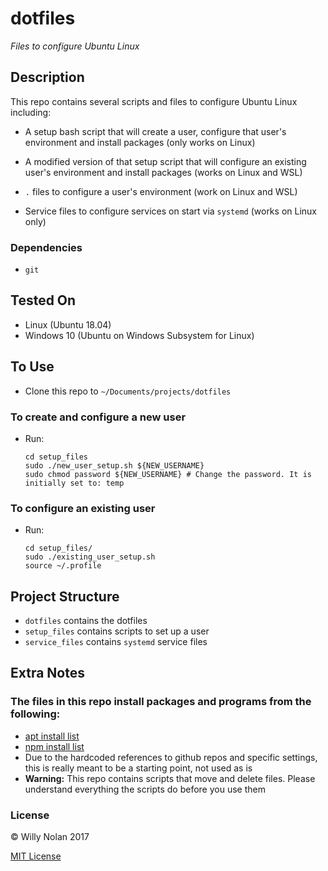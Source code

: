# dotfiles
*Files to configure Ubuntu Linux*


## Description
This repo contains several scripts and files to configure Ubuntu Linux including:

- A setup bash script that will create a user, configure that user's environment and install packages (only works on Linux)

- A modified version of that setup script that will configure an existing user's environment and install packages (works on Linux and WSL)

- `.` files to configure a user's environment (work on Linux and WSL)

- Service files to configure services on start via `systemd` (works on Linux only)


### Dependencies
- `git`

## Tested On
- Linux (Ubuntu 18.04)
- Windows 10 (Ubuntu on Windows Subsystem for Linux)


## To Use
- Clone this repo to `~/Documents/projects/dotfiles`

### To create and configure a new user
- Run:
    ```shell
    cd setup_files
    sudo ./new_user_setup.sh ${NEW_USERNAME}
    sudo chmod password ${NEW_USERNAME} # Change the password. It is initially set to: temp 
    ```


### To configure an existing user
- Run:
    ```shell
    cd setup_files/
    sudo ./existing_user_setup.sh
    source ~/.profile
    ```

## Project Structure
- `dotfiles` contains the dotfiles
- `setup_files` contains scripts to set up a user
- `service_files` contains `systemd` service files

## Extra Notes
### The files in this repo install packages and programs from the following:
- [apt install list](setup_files/apt_programs.txt)
- [npm install list](setup_files/npm_programs.txt)
- Due to the hardcoded references to github repos and specific settings, this is really meant to be a starting point, not used as is
- **Warning:** This repo contains scripts that move and delete files. Please understand everything the scripts do before you use them


### License

:copyright: Willy Nolan 2017 

[MIT License](http://en.wikipedia.org/wiki/MIT_License)
